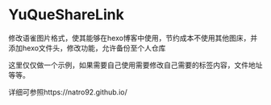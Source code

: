 # YuQueShareLink
修改语雀图片格式，使其能够在hexo博客中使用，节约成本不使用其他图床，并添加hexo文件头，修改功能，允许备份至个人仓库

这里仅仅做一个示例，如果需要自己使用需要修改自己需要的标签内容，文件地址等等。

详细可参照https://natro92.github.io/
